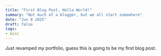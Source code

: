 ```yaml
---
title: "First Blog Post, Hello World!"
summary: "Not much of a blogger, but we all start somewhere"
date: "Jun 8 2025"
draft: false
tags:
- misc
---
```


Just revamped my portfolio, guess this is going to be my first blog post.